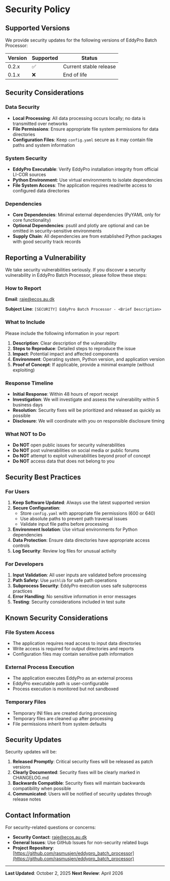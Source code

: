 # Security Policy

## Supported Versions

We provide security updates for the following versions of EddyPro Batch Processor:

| Version | Supported          | Status |
| ------- | ------------------ | ------ |
| 0.2.x   | :white_check_mark: | Current stable release |
| 0.1.x   | :x:                | End of life |

## Security Considerations

### Data Security

- **Local Processing**: All data processing occurs locally; no data is transmitted over networks
- **File Permissions**: Ensure appropriate file system permissions for data directories
- **Configuration Files**: Keep `config.yaml` secure as it may contain file paths and system information

### System Security

- **EddyPro Executable**: Verify EddyPro installation integrity from official LI-COR sources
- **Python Environment**: Use virtual environments to isolate dependencies
- **File System Access**: The application requires read/write access to configured data directories

### Dependencies

- **Core Dependencies**: Minimal external dependencies (PyYAML only for core functionality)
- **Optional Dependencies**: psutil and plotly are optional and can be omitted in security-sensitive environments
- **Supply Chain**: All dependencies are from established Python packages with good security track records

## Reporting a Vulnerability

We take security vulnerabilities seriously. If you discover a security vulnerability in EddyPro Batch Processor, please follow these steps:

### How to Report

**Email**: [raje@ecos.au.dk](mailto:raje@ecos.au.dk)

**Subject Line**: `[SECURITY] EddyPro Batch Processor - <Brief Description>`

### What to Include

Please include the following information in your report:

1. **Description**: Clear description of the vulnerability
2. **Steps to Reproduce**: Detailed steps to reproduce the issue
3. **Impact**: Potential impact and affected components
4. **Environment**: Operating system, Python version, and application version
5. **Proof of Concept**: If applicable, provide a minimal example (without exploiting)

### Response Timeline

- **Initial Response**: Within 48 hours of report receipt
- **Investigation**: We will investigate and assess the vulnerability within 5 business days
- **Resolution**: Security fixes will be prioritized and released as quickly as possible
- **Disclosure**: We will coordinate with you on responsible disclosure timing

### What NOT to Do

- **Do NOT** open public issues for security vulnerabilities
- **Do NOT** post vulnerabilities on social media or public forums
- **Do NOT** attempt to exploit vulnerabilities beyond proof of concept
- **Do NOT** access data that does not belong to you

## Security Best Practices

### For Users

1. **Keep Software Updated**: Always use the latest supported version
2. **Secure Configuration**:
   - Store `config.yaml` with appropriate file permissions (600 or 640)
   - Use absolute paths to prevent path traversal issues
   - Validate input file paths before processing
3. **Environment Isolation**: Use virtual environments for Python dependencies
4. **Data Protection**: Ensure data directories have appropriate access controls
5. **Log Security**: Review log files for unusual activity

### For Developers

1. **Input Validation**: All user inputs are validated before processing
2. **Path Safety**: Use `pathlib` for safe path operations
3. **Subprocess Security**: EddyPro execution uses safe subprocess practices
4. **Error Handling**: No sensitive information in error messages
5. **Testing**: Security considerations included in test suite

## Known Security Considerations

### File System Access

- The application requires read access to input data directories
- Write access is required for output directories and reports
- Configuration files may contain sensitive path information

### External Process Execution

- The application executes EddyPro as an external process
- EddyPro executable path is user-configurable
- Process execution is monitored but not sandboxed

### Temporary Files

- Temporary INI files are created during processing
- Temporary files are cleaned up after processing
- File permissions inherit from system defaults

## Security Updates

Security updates will be:

1. **Released Promptly**: Critical security fixes will be released as patch versions
2. **Clearly Documented**: Security fixes will be clearly marked in CHANGELOG.md
3. **Backwards Compatible**: Security fixes will maintain backwards compatibility when possible
4. **Communicated**: Users will be notified of security updates through release notes

## Contact Information

For security-related questions or concerns:

- **Security Contact**: [raje@ecos.au.dk](mailto:raje@ecos.au.dk)
- **General Issues**: Use GitHub Issues for non-security related bugs
- **Project Repository**: [https://github.com/rasmusjen/eddypro_batch_processor](https://github.com/rasmusjen/eddypro_batch_processor)

---

**Last Updated**: October 2, 2025
**Next Review**: April 2026
